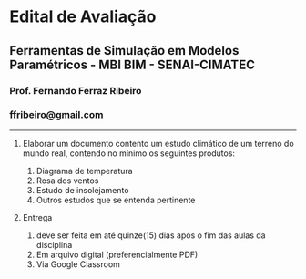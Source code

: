 # Edital de Avaliação

## Ferramentas de Simulação em Modelos Paramétricos - MBI BIM - SENAI-CIMATEC

### Prof. Fernando Ferraz Ribeiro

### ffribeiro@gmail.com

_________________

1. Elaborar um documento contento um estudo climático de um terreno do mundo real, contendo no mínimo os seguintes produtos:

    1. Diagrama de temperatura
    2. Rosa dos ventos
    3. Estudo de insolejamento
    4. Outros estudos que se entenda pertinente

2. Entrega
    1. deve ser feita em até quinze(15) dias após o fim das aulas da disciplina
    2. Em arquivo digital (preferencialmente PDF)
    3. Via Google Classroom
